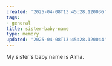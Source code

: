 ```yaml
---
created: '2025-04-08T13:45:28.120036'
tags:
- general
title: sister-baby-name
type: memory
updated: '2025-04-08T13:45:28.120044'
---
```


My sister's baby name is Alma.